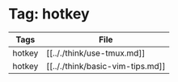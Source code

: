# Tag: hotkey
| Tags | File|
|------|-----|
|hotkey|[[.././think/use-tmux.md]]|
|hotkey|[[.././think/basic-vim-tips.md]]|
